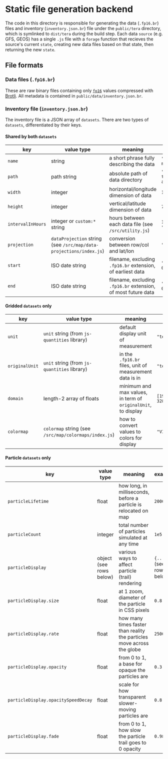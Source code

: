 # Static file generation backend

The code in this directory is responsible for generating the data (`.fp16.br`)
files and inventory (`inventory.json.br`) file under the `public/tera`
directory, which is symlinked to `dist/tera` during the build step. Each data
`source` (e.g. GFS, GEOS) has a single `.js` file with a `forage` function that
recieves the source's current `state`, creating new data files based on that
state, then returning the new `state`.

## File formats

### Data files (`.fp16.br`)

These are raw binary files containing only
[`fp16`](https://github.com/petamoriken/float16/) values compressed with
[Brotli](https://developer.mozilla.org/en-US/docs/Glossary/brotli_compression).
All metadata is contained in `public/data/inventory.json.br`.

### Inventory file (`inventory.json.br`)

The inventory file is a JSON array of `datasets`. There are two types of
`datasets`, differentiated by their keys.

#### Shared by both `datasets`

key | value type | meaning | example
--- | ---------- | ------- | -------
`name` | string | a short phrase fully describing the data | `"temperature at 2 m above ground"`
`path` | path string | absolute path of data directory | `"/data/gfs-0p25-temperature-2-m-above-ground/"`
`width` | integer | horizontal/longitude dimension of data | `1440`
`height` | integer | vertical/latitude dimension of data | `721`
`intervalInHours` | integer or `custom:*` string | hours between each data file (see `/src/utility.js`) | `1` or `"custom:OSCAR"`
`projection` | `dataProjection` string (see `/src/map/data-projections/index.js`) | conversion between row/col and lat/lon | `"GFS"`
`start` | ISO date string | filename, excluding `.fp16.br` extension, of earliest data | `"2021-07-03T12:00:00.000Z"`
`end` | ISO date string | filename, excluding `.fp16.br` extension, of most future data | `"2021-07-03T21:00:00.000Z"`

#### Gridded `datasets` only

key | value type | meaning | example
--- | ---------- | ------- | -------
`unit` | `unit` string (from `js-quantities` library) | default display unit of measurement | `"tempC"`
`originalUnit` | `unit` string (from `js-quantities` library) | in the `.fp16.br` files, unit of measurement data is in | `"tempK"`
`domain` | length-2 array of floats | minimum and max values, in term of `originalUnit`, to display | `[193.14999999999998, 328.15]`
`colormap` | `colormap` string (see `/src/map/colormaps/index.js`) | how to convert values to colors for display | `"VIRIDIS"`

#### Particle `datasets` only

key | value type | meaning | example
--- | ---------- | ------- | -------
`particleLifetime` | float | how long, in milliseconds, before a particle is relocated on map | `2000`
`particleCount` | integer | total number of particles simulated at any time | `1e5`
`particleDisplay` | object (see rows below) | various ways to affect particle (trail) rendering | `{...}` (see rows below)
`particleDisplay.size` | float | at 1 zoom, diameter of the particle in CSS pixels | `0.8`
`particleDisplay.rate` | float | how many times faster than reality the particles move across the globe | `25000`
`particleDisplay.opacity` | float | from 0 to 1, a base for opaque the particles are | `0.3`
`particleDisplay.opacitySpeedDecay` | float | scale for how transparent slower-moving particles are | `0.8`
`particleDisplay.fade` | float | from 0 to 1, how slow the particle trail goes to 0 opacity | `0.98`
